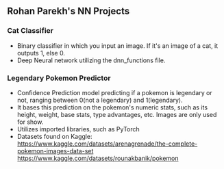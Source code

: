 ## Rohan Parekh's NN Projects

### Cat Classifier 
- Binary classifier in which you input an image. If it's an image of a cat, it outputs 1, else 0.
- Deep Neural network utilizing the dnn_functions file.

### Legendary Pokemon Predictor
- Confidence Prediction model predicting if a pokemon is legendary or not, ranging between 0(not a legendary) and 1(legendary).
- It bases this prediction on the pokemon's numeric stats, such as its height, weight, base stats, type advantages, etc. Images are only used for show.
- Utilizes imported libraries, such as PyTorch
- Datasets found on Kaggle:  
https://www.kaggle.com/datasets/arenagrenade/the-complete-pokemon-images-data-set
https://www.kaggle.com/datasets/rounakbanik/pokemon
